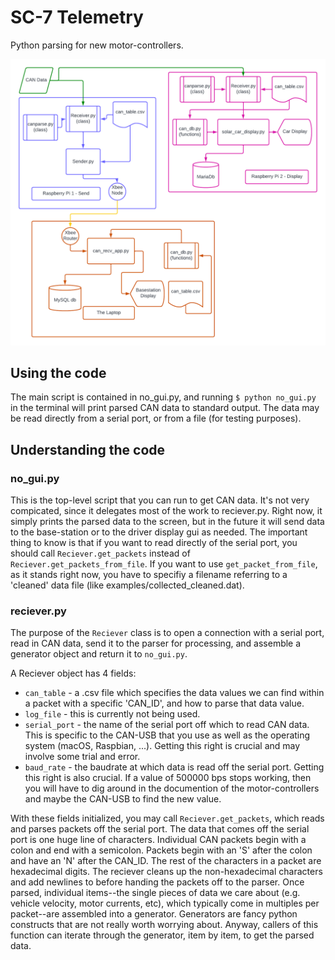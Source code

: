 # SC-7 Telemetry
Python parsing for new motor-controllers.

![Alt text](telemetry-system.png?raw=true "Telemetry System")

## Using the code
The main script is contained in no_gui.py, and running `$ python no_gui.py`
in the terminal will print parsed CAN data to standard output. The data
may be read directly from a serial port, or from a file (for testing
purposes). 

## Understanding the code

### no_gui.py
This is the top-level script that you can run to get CAN data. It's not
very compicated, since it delegates most of the work to reciever.py. Right
now, it simply prints the parsed data to the screen, but in the future it
will send data to the base-station or to the driver display gui as needed.
The important thing to know is that if you want to read directly of the serial
port, you should call `Reciever.get_packets` instead of 
`Reciever.get_packets_from_file`. If you want to use `get_packet_from_file`, 
as it stands right now, you have to specifiy a filename referring to a 
'cleaned' data file (like examples/collected_cleaned.dat).

### reciever.py
The purpose of the `Reciever` class is to open a connection with a serial
port, read in CAN data, send it to the parser for processing, and assemble
a generator object and return it to `no_gui.py`.

A Reciever object has 4 fields:
* `can_table`    -  a .csv file which specifies the data values we can
                        find within a packet with a specific 'CAN_ID', and
                        how to parse that data value.
* `log_file`     -  this is currently not being used.
* `serial_port`  -  the name of the serial port off which to read CAN
                      data. This is specific to the CAN-USB that you use
                      as well as the operating system (macOS, Raspbian, ...).
                      Getting this right is crucial and may involve some trial
                      and error.
* `baud_rate`    -  the baudrate at which data is read off the serial port.
                      Getting this right is also crucial. If a value of 500000 
                      bps stops working, then you will have to dig around in
                      the documention of the motor-controllers and maybe the 
                      CAN-USB to find the new value.

With these fields initialized, you may call `Reciever.get_packets`, which reads
and parses packets off the serial port. The data that comes off the serial port
is one huge line of characters. Individual CAN packets begin with a colon and
end with a semicolon. Packets begin with an 'S' after the colon and have an 'N'
after the CAN_ID. The rest of the characters in a packet are hexadecimal digits.
The reciever cleans up the non-hexadecimal characters and add newlines to before
handing the packets off to the parser. Once parsed, individual items--the single
pieces of data we care about (e.g. vehicle velocity, motor currents, etc), which
typically come in multiples per packet--are assembled into a generator. Generators
are fancy python constructs that are not really worth worrying about. Anyway,
callers of this function can iterate through the generator, item by item, to
get the parsed data.
